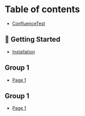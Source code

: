 # Table of contents

* [ConfluenceTest](README.md)

## 🥳 Getting Started

* [Installation](getting-started/installation.md)

## Group 1

* [Page 1](group-1/page-1.md)

## Group 1

* [Page 1](group-1-1/page-1.md)
